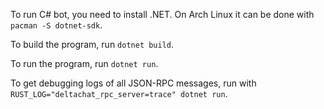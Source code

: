 To run C# bot,
you need to install .NET.
On Arch Linux it can be done with
`pacman -S dotnet-sdk`.

To build the program,
run `dotnet build`.

To run the program,
run `dotnet run`.

To get debugging logs of all JSON-RPC messages, run with `RUST_LOG="deltachat_rpc_server=trace" dotnet run`.
